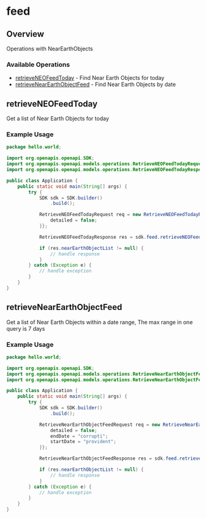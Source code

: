 # feed

## Overview

Operations with NearEarthObjects

### Available Operations

* [retrieveNEOFeedToday](#retrieveneofeedtoday) - Find Near Earth Objects for today
* [retrieveNearEarthObjectFeed](#retrievenearearthobjectfeed) - Find Near Earth Objects by date

## retrieveNEOFeedToday

Get a list of Near Earth Objects for today

### Example Usage

```java
package hello.world;

import org.openapis.openapi.SDK;
import org.openapis.openapi.models.operations.RetrieveNEOFeedTodayRequest;
import org.openapis.openapi.models.operations.RetrieveNEOFeedTodayResponse;

public class Application {
    public static void main(String[] args) {
        try {
            SDK sdk = SDK.builder()
                .build();

            RetrieveNEOFeedTodayRequest req = new RetrieveNEOFeedTodayRequest() {{
                detailed = false;
            }};            

            RetrieveNEOFeedTodayResponse res = sdk.feed.retrieveNEOFeedToday(req);

            if (res.nearEarthObjectList != null) {
                // handle response
            }
        } catch (Exception e) {
            // handle exception
        }
    }
}
```

## retrieveNearEarthObjectFeed

Get a list of Near Earth Objects within a date range, The max range in one query is 7 days

### Example Usage

```java
package hello.world;

import org.openapis.openapi.SDK;
import org.openapis.openapi.models.operations.RetrieveNearEarthObjectFeedRequest;
import org.openapis.openapi.models.operations.RetrieveNearEarthObjectFeedResponse;

public class Application {
    public static void main(String[] args) {
        try {
            SDK sdk = SDK.builder()
                .build();

            RetrieveNearEarthObjectFeedRequest req = new RetrieveNearEarthObjectFeedRequest() {{
                detailed = false;
                endDate = "corrupti";
                startDate = "provident";
            }};            

            RetrieveNearEarthObjectFeedResponse res = sdk.feed.retrieveNearEarthObjectFeed(req);

            if (res.nearEarthObjectList != null) {
                // handle response
            }
        } catch (Exception e) {
            // handle exception
        }
    }
}
```
